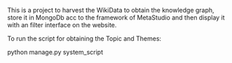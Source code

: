 This is a project to harvest the WikiData to obtain the knowledge graph, store it in MongoDb acc to the framework of MetaStudio and then display it with an filter interface on the website.

To run the script for obtaining the Topic and Themes:

python manage.py system_script
